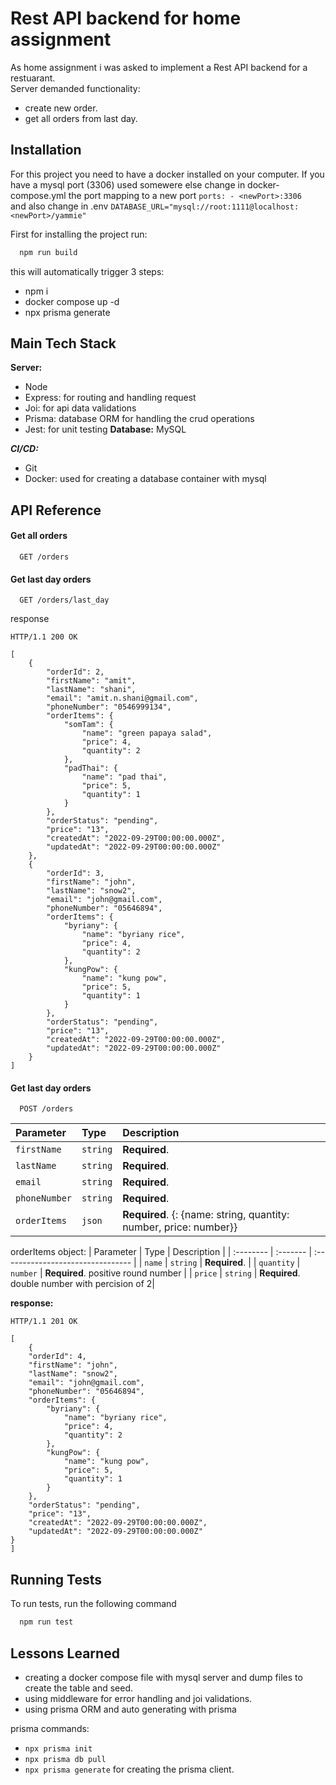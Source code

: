 
# Rest API backend for home assignment

As home assignment i was asked to implement a Rest API backend for a restuarant.  
Server demanded functionality:
- create new order.
- get all orders from last day.


## Installation

For this project you need to have a docker installed on your computer.
If you have a mysql port (3306) used somewere else change in docker-compose.yml
the port mapping to a new port ```ports: - <newPort>:3306```  
and also change in .env ```DATABASE_URL="mysql://root:1111@localhost:<newPort>/yammie"```


First for installing the project run:

```bash
  npm run build
```
this will automatically trigger 3 steps:
- npm i
- docker compose up -d
- npx prisma generate 
## Main Tech Stack
**Server:**
- Node 
- Express: for routing and handling request
- Joi: for api data validations 
- Prisma: database ORM for handling the crud operations
- Jest: for unit testing
**Database:** MySQL

***CI/CD:*** 
- Git
- Docker: used for creating a database container with mysql 


## API Reference

#### Get all orders

```http
  GET /orders
```


#### Get last day orders

```http
  GET /orders/last_day
```

response
```
HTTP/1.1 200 OK

[
    {
        "orderId": 2,
        "firstName": "amit",
        "lastName": "shani",
        "email": "amit.n.shani@gmail.com",
        "phoneNumber": "0546999134",
        "orderItems": {
            "somTam": {
                "name": "green papaya salad",
                "price": 4,
                "quantity": 2
            },
            "padThai": {
                "name": "pad thai",
                "price": 5,
                "quantity": 1
            }
        },
        "orderStatus": "pending",
        "price": "13",
        "createdAt": "2022-09-29T00:00:00.000Z",
        "updatedAt": "2022-09-29T00:00:00.000Z"
    },
    {
        "orderId": 3,
        "firstName": "john",
        "lastName": "snow2",
        "email": "john@gmail.com",
        "phoneNumber": "05646894",
        "orderItems": {
            "byriany": {
                "name": "byriany rice",
                "price": 4,
                "quantity": 2
            },
            "kungPow": {
                "name": "kung pow",
                "price": 5,
                "quantity": 1
            }
        },
        "orderStatus": "pending",
        "price": "13",
        "createdAt": "2022-09-29T00:00:00.000Z",
        "updatedAt": "2022-09-29T00:00:00.000Z"
    }
] 
```

#### Get last day orders

```http
  POST /orders
```

| Parameter       | Type     | Description                       |
| :--------       | :------- | :-------------------------------- |
| `firstName`     | `string` | **Required**.  |
| `lastName`      | `string` | **Required**.  |
| `email`         | `string` | **Required**.  |
| `phoneNumber`   | `string` | **Required**.  |
| `orderItems`    | `json` | **Required**.  {<itemKey>: {name: string, quantity: number, price: number}}|

orderItems object:
| Parameter       | Type     | Description                       |
| :--------       | :------- | :-------------------------------- |
| `name`     | `string` | **Required**.  |
| `quantity`      | `number` | **Required**. positive round number |
| `price`         | `string` | **Required**.  double number with percision of 2|


**response:**
```
HTTP/1.1 201 OK

[
    {
    "orderId": 4,
    "firstName": "john",
    "lastName": "snow2",
    "email": "john@gmail.com",
    "phoneNumber": "05646894",
    "orderItems": {
        "byriany": {
            "name": "byriany rice",
            "price": 4,
            "quantity": 2
        },
        "kungPow": {
            "name": "kung pow",
            "price": 5,
            "quantity": 1
        }
    },
    "orderStatus": "pending",
    "price": "13",
    "createdAt": "2022-09-29T00:00:00.000Z",
    "updatedAt": "2022-09-29T00:00:00.000Z"
}
] 
```


## Running Tests

To run tests, run the following command

```bash
  npm run test
```


## Lessons Learned

- creating a docker compose file with mysql server and dump files to create the table and seed.
- using middleware for error handling and joi validations.
- using prisma ORM and auto generating with prisma

prisma commands:
- ```npx prisma init``` 
- ```npx prisma db pull``` 
- ```npx prisma generate``` for creating the prisma client.


